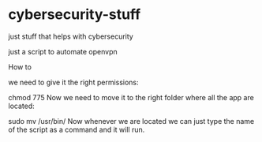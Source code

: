 # cybersecurity-stuff
just stuff that helps with cybersecurity


just a script to automate openvpn 

How to 

 we need to give it the right permissions:

chmod 775 <the-name-of-the-script>
Now we need to move it to the right folder where all the app are located:

sudo mv <the-name-of-the-script> /usr/bin/
Now whenever we are located we can just type the name of the script as a command and it will run. 
